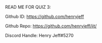 READ ME FOR QUIZ 3:

Github ID:
https://github.com/henryjeff

Github Repo:
https://github.com/henryjeff/iit/

Discord Handle:
Henry Jeff#5270
